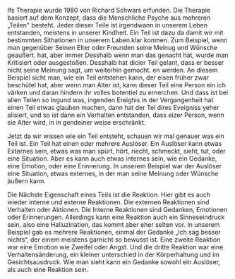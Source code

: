 Ifs Therapie wurde 1980 von Richard Schwars erfunden. Die Therapie basiert auf dem Konzept, dass die Menschliche Psyche aus mehreren „Teilen" besteht. Jeder dieser Teile ist irgendwann in unserem Leben entstanden, meistens in unserer Kindheit. Ein Teil ist dazu da damit wir mit bestimmten Sithationen in unserem Laben klar konmen. Zum Beispiel, wenn man gegenüber Seinen Elter oder Freunden seine Meinug und Wünsche geaußert. hat, aber immer
Desshalb
wenn man das genacht hat, wurde man Kritisiert oder ausgestoßen. Desshalb hat dicier Teil gelant, dass er besser nicht seine Meinung sagt, um weiterhin gemocht.
en werden.
An diesem Beispiel sicht man, wie ein Teil entstehen kann, der eisen früher zwar beschütel hat, aber wenn man Alter ist, kann dieser Teil eine Person ein ich värken und daran hindern ihr volles botentiel zu ernerchen.
Und dass ist bei allen Teilen so Ingund was, ingenden Ereighis in der Vergangenheit hat einen Teil etwas glauben machen, dann hat der Tel dires Eveigniss yeher alisiert, und so ist dann ein Verhalten entstanden, dass eizer Person, wenn sie Alter wird, in in gendeiner weise erschränkt.





Jetzt da wir wissen wie ein Teil entsteht, schauen wir mal genauer was ein Teil ist. Ein Teil hat einen oder mehrere Auslöser. Ein Auslöser kann etwas Externes sein, etwas was man spürt, hört, riecht, schmeckt, sieht, tut, oder eine Situation. Aber es kann auch etwas internes sein, wie ein Gedanke, eine Emotion, oder eine Erinnerung. In unserem Beispiel war der Auslöser eine Situation, etwas externes, in der man seine Meinung oder Wünsche äußern kann. 

Die Nächste Eigenschaft eines Teils ist die Reaktion. Hier gibt es auch wieder interne und externe Reaktionen. Die externen Reaktionen sind Verhalten oder Aktionen. Die Interne Reaktionen sind Gedanken, Emotionen oder Erinnerungen. Allerdings kann eine Reaktion auch ein Sinneseindruck sein, also eine Halluzination, das kommt aber eher selten vor. In unserem Beispiel gab es mehrere Reaktionen, einmal der Gedanke „Ich sag besser nichts“, der einem meistens garnicht so bewusst ist. Eine zweite Reaktion war eine Emotion wie Zweifel oder Angst. Und die dritte Reaktion war eine Verhaltensänderung, ein kleiner unterschied in der Körperhaltung und im Gesichtsausdruck. Wie man sieht kann ein Gedanke sowohl ein Auslöser, als auch eine Reaktion sein.
